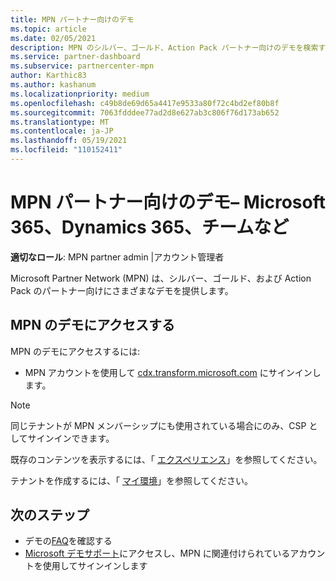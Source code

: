```yaml
---
title: MPN パートナー向けのデモ
ms.topic: article
ms.date: 02/05/2021
description: MPN のシルバー、ゴールド、Action Pack パートナー向けのデモを検索する方法について説明します。
ms.service: partner-dashboard
ms.subservice: partnercenter-mpn
author: Karthic83
ms.author: kashanum
ms.localizationpriority: medium
ms.openlocfilehash: c49b8de69d65a4417e9533a80f72c4bd2ef80b8f
ms.sourcegitcommit: 7063fdddee77ad2d8e627ab3c806f76d173ab652
ms.translationtype: MT
ms.contentlocale: ja-JP
ms.lasthandoff: 05/19/2021
ms.locfileid: "110152411"
---
```

# <a name="demos-for-mpn-partners--microsoft-365-dynamics-365-teams-and-more"></a>MPN パートナー向けのデモ– Microsoft 365、Dynamics 365、チームなど

**適切なロール**: MPN partner admin |アカウント管理者

Microsoft Partner Network (MPN) は、シルバー、ゴールド、および Action Pack のパートナー向けにさまざまなデモを提供します。

## <a name="access-mpn-demos"></a>MPN のデモにアクセスする

MPN のデモにアクセスするには:

- MPN アカウントを使用して [cdx.transform.microsoft.com](https://cdx.transform.microsoft.com/) にサインインします。

>[!NOTE]
>同じテナントが MPN メンバーシップにも使用されている場合にのみ、CSP としてサインインできます。

既存のコンテンツを表示するには、「 [エクスペリエンス](https://cdx.transform.microsoft.com/experiences)」を参照してください。

テナントを作成するには、「 [マイ環境](https://cdx.transform.microsoft.com/my-tenants)」を参照してください。

## <a name="next-steps"></a>次のステップ

- デモの[FAQ](https://cdx.transform.microsoft.com/help/faq)を確認する
- [Microsoft デモサポート](https://cdx.transform.microsoft.com/submit-request)にアクセスし、MPN に関連付けられているアカウントを使用してサインインします
